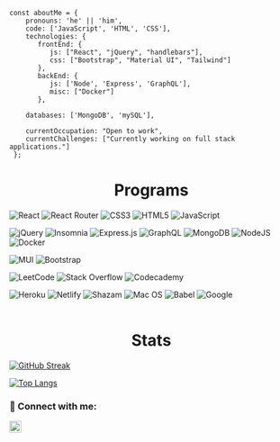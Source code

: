 ```
const aboutMe = {
    pronouns: 'he' || 'him',
    code: ['JavaScript', 'HTML', 'CSS'],
    technologies: {
       frontEnd: {
          js: ["React", "jQuery", "handlebars"],
          css: ["Bootstrap", "Material UI", "Tailwind"]
       },
       backEnd: {
          js: ['Node', 'Express', 'GraphQL'],
          misc: ["Docker"]
       },
  
    databases: ['MongoDB', 'mySQL'],
 
    currentOccupation: "Open to work",
    currentChallenges: ["Currently working on full stack applications."]
 };
```


<h1 align="center">Programs</h1>
 

![React](https://img.shields.io/badge/react-%2320232a.svg?style=for-the-badge&logo=react&logoColor=%2361DAFB)
![React Router](https://img.shields.io/badge/React_Router-CA4245?style=for-the-badge&logo=react-router&logoColor=white)
![CSS3](https://img.shields.io/badge/css3-%231572B6.svg?style=for-the-badge&logo=css3&logoColor=white)
![HTML5](https://img.shields.io/badge/html5-%23E34F26.svg?style=for-the-badge&logo=html5&logoColor=white)
![JavaScript](https://img.shields.io/badge/javascript-%23323330.svg?style=for-the-badge&logo=javascript&logoColor=%23F7DF1E)

![jQuery](https://img.shields.io/badge/jquery-%230769AD.svg?style=for-the-badge&logo=jquery&logoColor=white)
![Insomnia](https://img.shields.io/badge/Insomnia-black?style=for-the-badge&logo=insomnia&logoColor=5849BE)
![Express.js](https://img.shields.io/badge/express.js-%23404d59.svg?style=for-the-badge&logo=express&logoColor=%2361DAFB)
![GraphQL](https://img.shields.io/badge/-GraphQL-E10098?style=for-the-badge&logo=graphql&logoColor=white)
![MongoDB](https://img.shields.io/badge/MongoDB-%234ea94b.svg?style=for-the-badge&logo=mongodb&logoColor=white)
![NodeJS](https://img.shields.io/badge/node.js-6DA55F?style=for-the-badge&logo=node.js&logoColor=white)
![Docker](https://img.shields.io/badge/docker-%230db7ed.svg?style=for-the-badge&logo=docker&logoColor=white)

![MUI](https://img.shields.io/badge/MUI-%230081CB.svg?style=for-the-badge&logo=mui&logoColor=white)
![Bootstrap](https://img.shields.io/badge/bootstrap-%23563D7C.svg?style=for-the-badge&logo=bootstrap&logoColor=white)

![LeetCode](https://img.shields.io/badge/LeetCode-000000?style=for-the-badge&logo=LeetCode&logoColor=#d16c06)
![Stack Overflow](https://img.shields.io/badge/-Stackoverflow-FE7A16?style=for-the-badge&logo=stack-overflow&logoColor=white)
![Codecademy](https://img.shields.io/badge/Codecademy-FFF0E5?style=for-the-badge&logo=codecademy&logoColor=1F243A)

![Heroku](https://img.shields.io/badge/heroku-%23430098.svg?style=for-the-badge&logo=heroku&logoColor=white)
![Netlify](https://img.shields.io/badge/netlify-%23000000.svg?style=for-the-badge&logo=netlify&logoColor=#00C7B7)
![Shazam](https://img.shields.io/badge/shazam-1476FE?style=for-the-badge&logo=shazam&logoColor=white)
![Mac OS](https://img.shields.io/badge/mac%20os-000000?style=for-the-badge&logo=macos&logoColor=F0F0F0)
![Babel](https://img.shields.io/badge/Babel-F9DC3e?style=for-the-badge&logo=babel&logoColor=black)
![Google](https://img.shields.io/badge/google-4285F4?style=for-the-badge&logo=google&logoColor=white)
<br>
<br>
<h1 align="center">Stats</h1>

[![GitHub Streak](http://github-readme-streak-stats.herokuapp.com?user=dugan-jo&theme=dark&background=000000)](https://git.io/streak-stats)

[![Top Langs](https://github-readme-stats.vercel.app/api/top-langs/?username=dugan-jo&layout=compact&theme=vision-friendly-dark)](https://github.com/anuraghazra/github-readme-stats)



### 🤝 Connect with me:

<a href="https://www.linkedin.com/in/dugan-jo"><img align="left" src="https://raw.githubusercontent.com/yushi1007/yushi1007/main/images/linkedin.svg" alt="Joseph Dugan | LinkedIn" width="21px"/></a>



